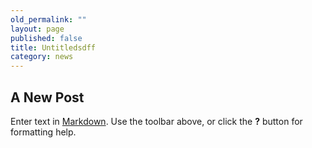 ```yaml
---
old_permalink: ""
layout: page
published: false
title: Untitledsdff
category: news
---
```


## A New Post

Enter text in [Markdown](http://daringfireball.net/projects/markdown/). Use the toolbar above, or click the **?** button for formatting help.
